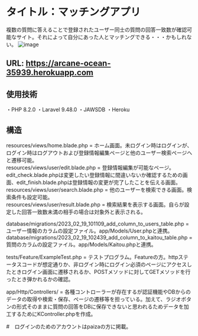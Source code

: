 # タイトル：マッチングアプリ
複数の質問に答えることで登録されたユーザー同士の質問の回答一致数が確認可能なサイト。それによって自分にあった人とマッチングできる・・・かもしれない。
![image](https://user-images.githubusercontent.com/105050060/220828983-6cbe5115-ef10-42a2-a5a2-6155b38ab715.png)

## URL: https://arcane-ocean-35939.herokuapp.com

## 使用技術　
・PHP 8.2.0
・Laravel 9.48.0
・JAWSDB
・Heroku

## 構造
resources/views/home.blade.php = ホーム画面。未ログイン時はログインが、ログイン時はログアウトおよび登録情報編集ページと他のユーザー検索ページへと遷移可能。  
resources/views/user/edit.blade.php = 登録情報編集が可能なページ。edit_check.blade.phpは変更したい登録情報に間違いないか確認するための画面、edit_finish.blade.phpは登録情報の変更が完了したことを伝える画面。  
resources/views/user/search.blade.php = 他のユーザーを検索できる画面。検索条件も設定可能。  
resources/views/user/result.blade.php = 検索結果を表示する画面。自らが設定した回答一致数未満の相手の場合は対象外と表示される。  

database/migrations/2023_02_19_101109_add_column_to_users_table.php  = ユーザー情報のカラムの設定ファイル。app/Models/User.phpと連携。  
database/migrations/2023_02_19_102439_add_column_to_kaitou_table.php = 質問のカラムの設定ファイル。app/Models/Kaitou.phpと連携。  

tests/Feature/ExampleTest.php = テストプログラム。Featureの方。httpステータスコードが想定通りか、非ログイン時にログイン必須のページにアクセスしたときログイン画面に遷移されるか、POSTメソッドに対してGETメソッドを行ったとき弾かれるかの確認。  

app/Http/Controllers/ = 各種コントローラーが存在するが認証機能やDBからのデータの取得や検索・保存、ページの遷移等を担っている。加えて、ラジオボタンの形式そのままに質問の回答をDBに保存できないと思われるためデータを加工するためにKController.phpを作成。  

#　ログインのためのアカウントはpaizaの方に掲載。

